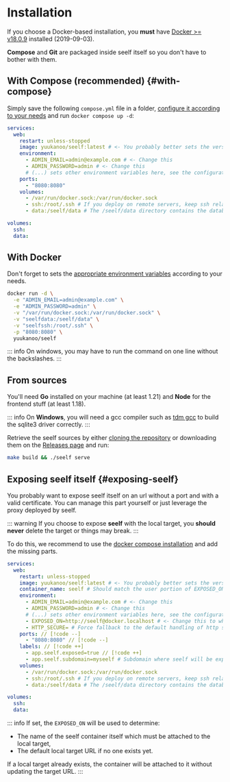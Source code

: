 # Installation

If you choose a Docker-based installation, you **must** have [Docker >= v18.0.9](https://docs.docker.com/get-docker/) installed (2019-09-03).

**Compose** and **Git** are packaged inside seelf itself so you don't have to bother with them.

## With Compose (recommended) {#with-compose}

Simply save the following `compose.yml` file in a folder, [configure it according to your needs](/guide/configuration) and run `docker compose up -d`:

```yml
services:
  web:
    restart: unless-stopped
    image: yuukanoo/seelf:latest # <- You probably better sets the version explicitly here
    environment:
      - ADMIN_EMAIL=admin@example.com # <- Change this
      - ADMIN_PASSWORD=admin # <- Change this
      # (...) sets other environment variables here, see the configuration documentation
    ports:
      - "8080:8080"
    volumes:
      - /var/run/docker.sock:/var/run/docker.sock
      - ssh:/root/.ssh # If you deploy on remote servers, keep ssh related configurations
      - data:/seelf/data # The /seelf/data directory contains the database, configuration file and everything deployed by seelf, so keep it :)

volumes:
  ssh:
  data:
```

## With Docker

Don't forget to sets the [appropriate environment variables](/guide/configuration) according to your needs.

```sh
docker run -d \
  -e "ADMIN_EMAIL=admin@example.com" \
  -e "ADMIN_PASSWORD=admin" \
  -v "/var/run/docker.sock:/var/run/docker.sock" \
  -v "seelfdata:/seelf/data" \
  -v "seelfssh:/root/.ssh" \
  -p "8080:8080" \
  yuukanoo/seelf
```

::: info
On windows, you may have to run the command on one line without the backslashes.
:::

## From sources

You'll need **Go** installed on your machine (at least 1.21) and **Node** for the frontend stuff (at least 1.18).

::: info
On **Windows**, you will need a gcc compiler such as [tdm gcc](https://jmeubank.github.io/tdm-gcc/) to build the sqlite3 driver correctly.
:::

Retrieve the seelf sources by either [cloning the repository](https://github.com/YuukanOO/seelf) or downloading them on the [Releases page](https://github.com/YuukanOO/seelf/releases) and run:

```sh
make build && ./seelf serve
```

## Exposing seelf itself {#exposing-seelf}

You probably want to expose seelf itself on an url without a port and with a valid certificate. You can manage this part yourself or just leverage the proxy deployed by seelf.

::: warning
If you choose to expose **seelf** with the local target, you **should never** delete the target or things may break.
:::

To do this, we recommend to use the [docker compose installation](#with-compose) and add the missing parts.

```yml
services:
  web:
    restart: unless-stopped
    image: yuukanoo/seelf:latest # <- You probably better sets the version explicitly here
    container_name: seelf # Should match the user portion of EXPOSED_ON when exposing seelf using a local target // [!code ++]
    environment:
      - ADMIN_EMAIL=admin@example.com # <- Change this
      - ADMIN_PASSWORD=admin # <- Change this
      # (...) sets other environment variables here, see the configuration documentation
      - EXPOSED_ON=http://seelf@docker.localhost # <- Change this to where you want seelf to be exposed, the user part represents the container name, see above. // [!code ++]
      - HTTP_SECURE= # Force fallback to the default handling of http secure (based on EXPOSED_ON if set) // [!code ++]
    ports: // [!code --]
      - "8080:8080" // [!code --]
    labels: // [!code ++]
      - app.seelf.exposed=true // [!code ++]
      - app.seelf.subdomain=myseelf # Subdomain where seelf will be exposed on the default target represented by EXPOSED_ON, here http://myseelf.docker.localhost // [!code ++]
    volumes:
      - /var/run/docker.sock:/var/run/docker.sock
      - ssh:/root/.ssh # If you deploy on remote servers, keep ssh related configurations
      - data:/seelf/data # The /seelf/data directory contains the database, configuration file and everything deployed by seelf, so keep it :)

volumes:
  ssh:
  data:
```

::: info
If set, the `EXPOSED_ON` will be used to determine:

- The name of the seelf container itself which must be attached to the local target,
- The default local target URL if no one exists yet.

If a local target already exists, the container will be attached to it without updating the target URL.
:::
